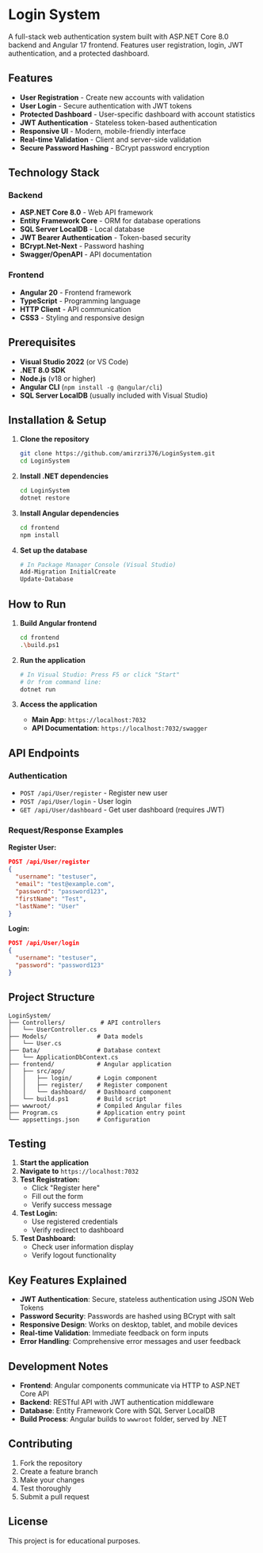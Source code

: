 # Login System

A full-stack web authentication system built with ASP.NET Core 8.0 backend and Angular 17 frontend. Features user registration, login, JWT authentication, and a protected dashboard.

## Features

- **User Registration** - Create new accounts with validation
- **User Login** - Secure authentication with JWT tokens
- **Protected Dashboard** - User-specific dashboard with account statistics
- **JWT Authentication** - Stateless token-based authentication
- **Responsive UI** - Modern, mobile-friendly interface
- **Real-time Validation** - Client and server-side validation
- **Secure Password Hashing** - BCrypt password encryption

## Technology Stack

### Backend
- **ASP.NET Core 8.0** - Web API framework
- **Entity Framework Core** - ORM for database operations
- **SQL Server LocalDB** - Local database
- **JWT Bearer Authentication** - Token-based security
- **BCrypt.Net-Next** - Password hashing
- **Swagger/OpenAPI** - API documentation

### Frontend
- **Angular 20** - Frontend framework
- **TypeScript** - Programming language
- **HTTP Client** - API communication
- **CSS3** - Styling and responsive design

## Prerequisites

- **Visual Studio 2022** (or VS Code)
- **.NET 8.0 SDK**
- **Node.js** (v18 or higher)
- **Angular CLI** (`npm install -g @angular/cli`)
- **SQL Server LocalDB** (usually included with Visual Studio)

## Installation & Setup

1. **Clone the repository**
   ```bash
   git clone https://github.com/amirzri376/LoginSystem.git
   cd LoginSystem
   ```

2. **Install .NET dependencies**
   ```bash
   cd LoginSystem
   dotnet restore
   ```

3. **Install Angular dependencies**
   ```bash
   cd frontend
   npm install
   ```

4. **Set up the database**
   ```bash
   # In Package Manager Console (Visual Studio)
   Add-Migration InitialCreate
   Update-Database
   ```

## How to Run

1. **Build Angular frontend**
   ```bash
   cd frontend
   .\build.ps1
   ```

2. **Run the application**
   ```bash
   # In Visual Studio: Press F5 or click "Start"
   # Or from command line:
   dotnet run
   ```

3. **Access the application**
   - **Main App**: `https://localhost:7032`
   - **API Documentation**: `https://localhost:7032/swagger`

## API Endpoints

### Authentication
- `POST /api/User/register` - Register new user
- `POST /api/User/login` - User login
- `GET /api/User/dashboard` - Get user dashboard (requires JWT)

### Request/Response Examples

**Register User:**
```json
POST /api/User/register
{
  "username": "testuser",
  "email": "test@example.com",
  "password": "password123",
  "firstName": "Test",
  "lastName": "User"
}
```

**Login:**
```json
POST /api/User/login
{
  "username": "testuser",
  "password": "password123"
}
```

## Project Structure

```
LoginSystem/
├── Controllers/          # API controllers
│   └── UserController.cs
├── Models/              # Data models
│   └── User.cs
├── Data/                # Database context
│   └── ApplicationDbContext.cs
├── frontend/            # Angular application
│   ├── src/app/
│   │   ├── login/       # Login component
│   │   ├── register/    # Register component
│   │   └── dashboard/   # Dashboard component
│   └── build.ps1        # Build script
├── wwwroot/             # Compiled Angular files
├── Program.cs           # Application entry point
└── appsettings.json     # Configuration
```

## Testing

1. **Start the application**
2. **Navigate to** `https://localhost:7032`
3. **Test Registration:**
   - Click "Register here"
   - Fill out the form
   - Verify success message
4. **Test Login:**
   - Use registered credentials
   - Verify redirect to dashboard
5. **Test Dashboard:**
   - Check user information display
   - Verify logout functionality

## Key Features Explained

- **JWT Authentication**: Secure, stateless authentication using JSON Web Tokens
- **Password Security**: Passwords are hashed using BCrypt with salt
- **Responsive Design**: Works on desktop, tablet, and mobile devices
- **Real-time Validation**: Immediate feedback on form inputs
- **Error Handling**: Comprehensive error messages and user feedback

## Development Notes

- **Frontend**: Angular components communicate via HTTP to ASP.NET Core API
- **Backend**: RESTful API with JWT authentication middleware
- **Database**: Entity Framework Core with SQL Server LocalDB
- **Build Process**: Angular builds to `wwwroot` folder, served by .NET

## Contributing

1. Fork the repository
2. Create a feature branch
3. Make your changes
4. Test thoroughly
5. Submit a pull request

## License

This project is for educational purposes.
